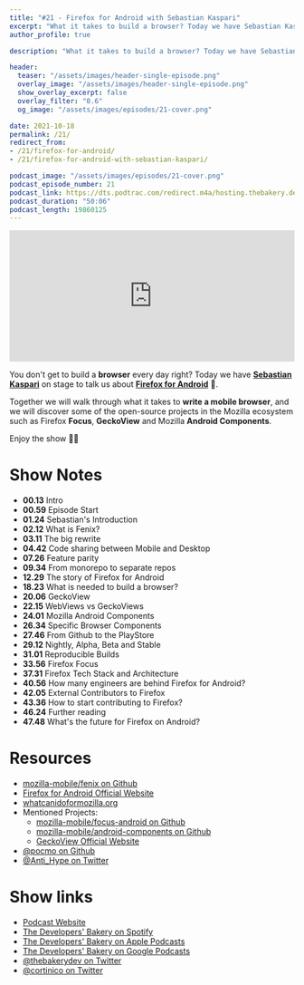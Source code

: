 ```yaml
---
title: "#21 - Firefox for Android with Sebastian Kaspari"
excerpt: "What it takes to build a browser? Today we have Sebastian Kaspari on stage to tell us about it with Firefox for Android"
author_profile: true

description: "What it takes to build a browser? Today we have Sebastian Kaspari on stage to tell us about it with Firefox for Android"

header:
  teaser: "/assets/images/header-single-episode.png"
  overlay_image: "/assets/images/header-single-episode.png"
  show_overlay_excerpt: false
  overlay_filter: "0.6"
  og_image: "/assets/images/episodes/21-cover.png"

date: 2021-10-18
permalink: /21/
redirect_from:
- /21/firefox-for-android/
- /21/firefox-for-android-with-sebastian-kaspari/

podcast_image: "/assets/images/episodes/21-cover.png"
podcast_episode_number: 21
podcast_link: https://dts.podtrac.com/redirect.m4a/hosting.thebakery.dev/21-thedevelopersbakery-firefox.m4a
podcast_duration: "50:06"
podcast_length: 19860125
---
```


<iframe src="https://open.spotify.com/embed/episode/3xAILb4BdZH5KxLTiFTSw8" width="100%" height="232" frameBorder="0" allowfullscreen="" allow="autoplay; clipboard-write; encrypted-media; fullscreen; picture-in-picture"></iframe>

You don't get to build a **browser** every day right? Today we have [**Sebastian Kaspari**](https://twitter.com/Anti_Hype) on stage to talk us about [**Firefox for Android**](https://github.com/mozilla-mobile/fenix) 🦊.

Together we will walk through what it takes to **write a mobile browser**, and we will discover some of the open-source projects in the Mozilla ecosystem such as Firefox **Focus**, **GeckoView** and Mozilla **Android Components**.

Enjoy the show 👨‍🍳

# Show Notes

- **00.13** Intro
- **00.59** Episode Start
- **01.24** Sebastian's Introduction
- **02.12** What is Fenix?
- **03.11** The big rewrite
- **04.42** Code sharing between Mobile and Desktop
- **07.26** Feature parity
- **09.34** From monorepo to separate repos
- **12.29** The story of Firefox for Android
- **18.23** What is needed to build a browser?
- **20.06** GeckoView
- **22.15** WebViews vs GeckoViews
- **24.01** Mozilla Android Components
- **26.34** Specific Browser Components
- **27.46** From Github to the PlayStore
- **29.12** Nightly, Alpha, Beta and Stable
- **31.01** Reproducible Builds
- **33.56** Firefox Focus
- **37.31** Firefox Tech Stack and Architecture
- **40.56** How many engineers are behind Firefox for Android?
- **42.05** External Contributors to Firefox
- **43.36** How to start contributing to Firefox?
- **46.24** Further reading
- **47.48** What's the future for Firefox on Android?

# Resources

* <i class="fab fa-github"></i> [mozilla-mobile/fenix on Github](https://github.com/mozilla-mobile/fenix)
* <i class="fas fa-link"></i> [Firefox for Android Official Website](https://www.mozilla.org/en-US/firefox/mobile/)
* <i class="fas fa-link"></i> [whatcanidoformozilla.org](https://whatcanidoformozilla.org/)
* Mentioned Projects:
    * <i class="fab fa-github"></i> [mozilla-mobile/focus-android on Github](https://github.com/mozilla-mobile/focus-android)
    * <i class="fab fa-github"></i> [mozilla-mobile/android-components on Github](https://github.com/mozilla-mobile/android-components)
    * <i class="fas fa-link"></i> [GeckoView Official Website](https://mozilla.github.io/geckoview)
* <i class="fab fa-github"></i> [@pocmo on Github](https://github.com/pocmo)
* <i class="fab fa-twitter"></i> [@Anti_Hype on Twitter](https://twitter.com/Anti_Hype)

# Show links

* <i class="fas fa-link"></i> [Podcast Website](https://thebakery.dev)
* <i class="fab fa-spotify"></i> [The Developers' Bakery on Spotify](https://open.spotify.com/show/4jV6Yoz7D38sZJlYMzJm3k?si=AL3ske_0R_CKlEScMhYhug)
* <i class="fas fa-podcast"></i> [The Developers' Bakery on Apple Podcasts](https://podcasts.apple.com/us/podcast/the-developers-bakery/id1542849034)
* <i class="fab fa-google-play"></i> [The Developers' Bakery on Google Podcasts](https://podcasts.google.com/feed/aHR0cHM6Ly90aGViYWtlcnkuZGV2L3BvZGNhc3QueG1s)
* <i class="fab fa-twitter"></i> [@thebakerydev on Twitter](https://twitter.com/thebakerydev)
* <i class="fab fa-twitter"></i> [@cortinico on Twitter](https://twitter.com/cortinico)
